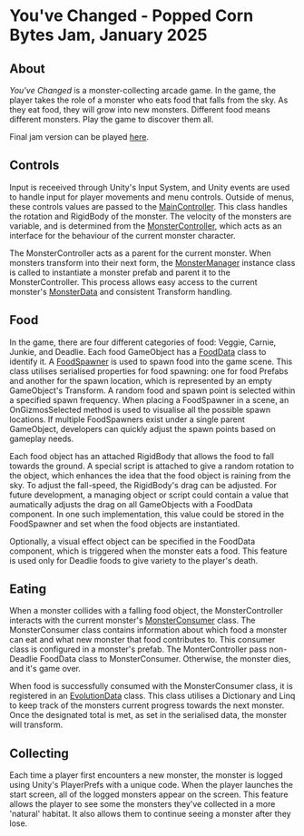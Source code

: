 # You've Changed - Popped Corn Bytes Jam, January 2025
## About
*You've Changed* is a monster-collecting arcade game. In the game, the player takes the role of a monster who eats food that falls from the sky. As they eat food, they will grow into new monsters. Different food means different monsters. Play the game to discover them all.

Final jam version can be played [here](https://www500.itch.io/youve-changed).

## Controls
Input is receeived through Unity's Input System, and Unity events are used to handle input for player movements and menu controls. Outside of menus, these controls values are passed to the [MainController](/MonsterEating/Assets/Scripts/MainController.cs). This class handles the rotation and RigidBody of the monster. The velocity of the monsters are variable, and is determined from the [MonsterController](MonsterEating/Assets/Scripts/MonsterController.cs), which acts as an interface for the behaviour of the current monster character.

The MonsterController acts as a parent for the current monster. When monsters transform into their next form, the [MonsterManager](MonsterEating/Assets/Scripts/MonsterManager.cs) instance class is called to instantiate a monster prefab and parent it to the MonsterController. This process allows easy access to the current monster's [MonsterData](MonsterEating/Assets/Scripts/MonsterData.cs) and consistent Transform handling.

## Food
In the game, there are four different categories of food: Veggie, Carnie, Junkie, and Deadlie. Each food GameObject has a [FoodData](MonsterEating/Assets/Scripts/FoodData.cs) class to identify it. A [FoodSpawner](MonsterEating/Assets/Scripts/FoodSpawner.cs) is used to spawn food into the game scene. This class utilises serialised properties for food spawning: one for food Prefabs and another for the spawn location, which is represented by an empty GameObject's Transform. A random food and spawn point is selected within a specified spawn frequency. When placing a FoodSpawner in a scene, an OnGizmosSelected method is used to visualise all the possible spawn locations. If multiple FoodSpawners exist under a single parent GameObject, developers can quickly adjust the spawn points based on gameplay needs.

Each food object has an attached RigidBody that allows the food to fall towards the ground. A special script is attached to give a random rotation to the object, which enhances the idea that the food object is raining from the sky. To adjust the fall-speed, the RigidBody's drag can be adjusted. For future development, a managing object or script could contain a value that aumatically adjusts the drag on all GameObjects with a FoodData component. In one such implementation, this value could be stored in the FoodSpawner and set when the food objects are instantiated.

Optionally, a visual effect object can be specified in the FoodData component, which is triggered when the monster eats a food. This feature is used only for Deadlie foods to give variety to the player's death.

## Eating
When a monster collides with a falling food object, the MonsterController interacts with the current monster's [MonsterConsumer](MonsterEating/Assets/Scripts/IConsumer/MonsterConsumer.cs) class. The MonsterConsumer class contains information about which food a monster can eat and what new monster that food contributes to. This consumer class is configured in a monster's prefab. The MonterController pass non-Deadlie FoodData class to MonsterConsumer. Otherwise, the monster dies, and it's game over.

When food is successfully consumed with the MonsterConsumer class, it is registered in an [EvolutionData](MonsterEating/Assets/Scripts/EvolutionData.cs) class. This class utilises a Dictionary and Linq to keep track of the monsters current progress towards the next monster. Once the designated total is met, as set in the serialised data, the monster will transform.

## Collecting
Each time a player first encounters a new monster, the monster is logged using Unity's PlayerPrefs with a unique code. When the player launches the start screen, all of the logged monsters appear on the screen. This feature allows the player to see some the monsters they've collected in a more 'natural' habitat. It also allows them to continue seeing a monster after they lose.
